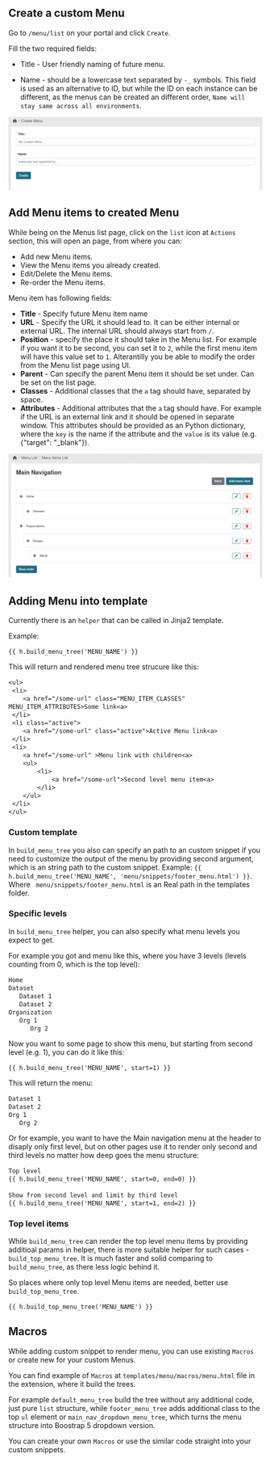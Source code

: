 ## Create a custom Menu

Go to `/menu/list` on your portal and click `Create`.

Fill the two required fields:

* Title - User friendly naming of future menu. 

* Name - should be a lowercase text separated by `-_` symbols. This field is used as an alternative to ID, but while the ID on each instance can be different, as the menus can be created an different order, `Name will stay same across all environments`.

![Main Menu Screen](assets/menu-create.png)

## Add Menu items to created Menu

While being on the Menus list page, click on the `list` icon at `Actions` section, this will open an page, from where you can:

* Add new Menu items.
* View the Menu items you already created.
* Edit/Delete the Menu items.
* Re-order the Menu items.

Menu item has following fields:

* **Title** - Specify future Menu item name
* **URL** - Specify the URL it should lead to. It can be either internal or external URL. The internal URL should always start from `/`.
* **Position** - specify the place it should take in the Menu list. For example if you want it to be second, you can set it to `2`, while the first menu item will have this value set to `1`. Alterantilly you be able to modify the order from the Menu list page using UI.
* **Parent** - Can specify the parent Menu item it should be set under. Can be set on the list page.
* **Classes** - Additional classes that the `a` tag should have, separated by space.
* **Attributes** - Additional attributes that the `a` tag should have. For example if the URL is an external link and it should be opened in separate window. This attributes should be provided as an Python dictionary, where the `key` is the name if the attribute and the `value` is its value (e.g. {"target": "_blank"}).

![Main Menu Screen](assets/menu-items-list.png)

## Adding Menu into template

Currently there is an `helper` that can be called in Jinja2 template.

Example:
```
{{ h.build_menu_tree('MENU_NAME') }}
```

This will return and rendered menu tree strucure like this:
```
<ul>
 <li>
    <a href="/some-url" class="MENU_ITEM_CLASSES" MENU_ITEM_ATTRIBUTES>Some link<a>
 </li>
 <li class="active">
    <a href="/some-url" class="active">Active Menu link<a>
 </li>
 <li>
    <a href="/some-url" >Menu link with children<a>
    <ul>
        <li>
            <a href="/some-url">Second level menu item<a>
        </li>
    </ul>
 </li>
</ul>
```

### Custom template

In `build_menu_tree` you also can specify an path to an custom snippet if you need to customize the output of the menu by providing second argument, which is an string path to the custom snippet. Example: `{{ h.build_menu_tree('MENU_NAME', 'menu/snippets/footer_menu.html') }}`. Where ` menu/snippets/footer_menu.html` is an Real path in the templates folder.

### Specific levels

In `build_menu_tree` helper, you can also specify what menu levels you expect to get.

For example you got and menu like this, where you have 3 levels (levels counting from 0, which is the top level):
```
Home
Dataset
   Dataset 1
   Dataset 2
Organization
   Org 1
      Org 2
```

Now you want to some page to show this menu, but starting from second level (e.g. 1), you can do it like this:
```
{{ h.build_menu_tree('MENU_NAME', start=1) }}
```

This will return the menu:
```
Dataset 1
Dataset 2
Org 1
   Org 2
```

Or for example, you want to have the Main navigation menu at the header to disaply only first level, but on other pages use it to render only second and third levels no matter how deep goes the menu structure:
```
Top level
{{ h.build_menu_tree('MENU_NAME', start=0, end=0) }}

Show from second level and limit by third level
{{ h.build_menu_tree('MENU_NAME', start=1, end=2) }}
```

### Top level items

While `build_menu_tree` can render the top level menu items by providing additioal params in helper, there is more suitable helper for such cases - `build_top_menu_tree`. It is much faster and solid comparing to `build_menu_tree`, as there less logic behind it.

So places where only top level Menu items are needed, better use `build_top_menu_tree`.
```
{{ h.build_top_menu_tree('MENU_NAME') }}
```

## Macros

While adding custom snippet to render menu, you can use existing `Macros` or create new for your custom Menus.

You can find example of `Macros` at `templates/menu/macros/menu.html` file in the extension, where it build the trees.

For example `default_menu_tree` build the tree without any additional code, just pure `list` structure, while `footer_menu_tree` adds additional class to the top `ul` element or `main_nav_dropdown_menu_tree`, which turns the menu structure into Boostrap 5 dropdown version.

You can create your own `Macros` or use the similar code straight into your custom snippets.